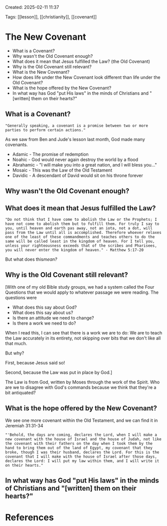 Created: 2025-02-11 11:37

Tags: [[lesson]], [[christianity]], [[covenant]]

# The New Covenant

- What is a Covenant?
- Why wasn't the Old Covenant enough?
- What does it mean that Jesus fulfilled the Law? (the Old Covenant)
- Why is the Old Covenant still relevant?
- What is the New Covenant?
- How does life under the New Covenant look different than life under the Old Covenant?
- What is the hope offered by the New Covenant?
- In what way has God "put His laws" in the minds of Christians and "[written] them on their hearts?"

## What is a Covenant?

    "Generally speaking, a covenant is a promise between two or more parties to perform certain actions."

As we saw from Ben and Jude's lesson last month, God made many covenants.

- Adamic - The promise of redemption
- Noahic - God would never again destroy the world by a flood
- Abrahamic - "I will make you into a great nation, and I will bless you..."
- Mosaic - This was the Law of the Old Testament
- Davidic - A descendant of David would sit on his throne forever

## Why wasn't the Old Covenant enough?




## What does it mean that Jesus fulfilled the Law?

    "Do not think that I have come to abolish the Law or the Prophets; I have not come to abolish them but to fulfill them. For truly I say to you, until heaven and earth pas away, not an iota, not a dot, will pass from the Law until all is accomplished. Therefore whoever relaxes one of the least of these commandments and teaches others to do the same will be called least in the kingdom of heaven. For I tell you, unless your righteousness exceeds that of the scribes and Pharisees, you will never enter the kingdom of heaven." - Matthew 5:17-20

But what does this*mean?*





## Why is the Old Covenant still relevant?

[With one of my old Bible study groups, we had a system called the Four Questions that we would apply to whatever passage we were reading. The questions were

- What does this say about God?
- What does this say about us?
- Is there an attitude we need to change?
- Is there a work we need to do?

When I read this, I can see that there is a work we are to do: We are to teach the Law accurately in its entirety, not skipping over bits that we don't like all that much.

But why?

First, because Jesus said so!

Second, because the Law was put in place by God.]

The Law is from God, written by Moses through the work of the Spirit. Who are we to disagree with God's commands because we think that they're a bit antiquated?



## What is the hope offered by the New Covenant?

We see one more covenant within the Old Testament, and we can find it in Jeremiah 31:31-34

    "'Behold, the days are coming, declares the Lord, when I will make a new covenant with the house of Israel and the house of Judah, not like the covenant with their fathers on the day when I took them by the hand to bring them out of the land of Egypt, my covenant that they broke, though I was their husband, declares the Lord. For this is the covenant that I will make with the house of Israel after those days, declares the Lord: I will put my law within them, and I will write it on their hearts."

## In what way has God "put His laws" in the minds of Christians and "[written] them on their hearts?"









# References
